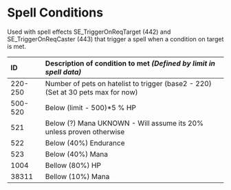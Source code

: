 # Spell Conditions

Used with spell effects SE_TriggerOnReqTarget (442) and SE_TriggerOnReqCaster (443) that trigger a spell when a condition on target is met.

| **ID** | **Description of condition to met** _(Defined by **limit** in spell data)_ |
| :--- | :--- |
| 220-250 | Number of pets on hatelist to trigger (base2 - 220) (Set at 30 pets max for now) |
| 500-520 | Below (limit - 500)*5  % HP |
| 521 |  Below (?) Mana UKNOWN - Will assume its 20% unless proven otherwise |
| 522 | Below (40%) Endurance |
| 523 | Below (40%) Mana |
| 1004 | Bellow (80%) HP |
| 38311 | Bellow (10%) Mana |

